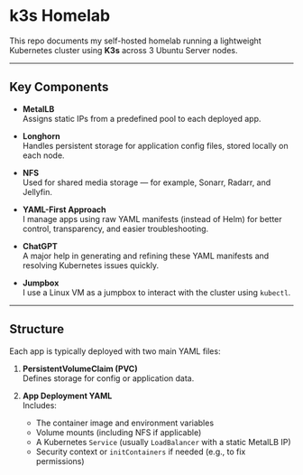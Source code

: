 # k3s Homelab

This repo documents my self-hosted homelab running a lightweight Kubernetes cluster using **K3s** across 3 Ubuntu Server nodes.

---

## Key Components

- **MetalLB**  
  Assigns static IPs from a predefined pool to each deployed app.

- **Longhorn**  
  Handles persistent storage for application config files, stored locally on each node.

- **NFS**  
  Used for shared media storage — for example, Sonarr, Radarr, and Jellyfin.

- **YAML-First Approach**  
  I manage apps using raw YAML manifests (instead of Helm) for better control, transparency, and easier troubleshooting.

- **ChatGPT**  
  A major help in generating and refining these YAML manifests and resolving Kubernetes issues quickly.

- **Jumpbox**  
  I use a Linux VM as a jumpbox to interact with the cluster using `kubectl`.

---

## Structure

Each app is typically deployed with two main YAML files:

1. **PersistentVolumeClaim (PVC)**  
   Defines storage for config or application data.

2. **App Deployment YAML**  
   Includes:
   - The container image and environment variables
   - Volume mounts (including NFS if applicable)
   - A Kubernetes `Service` (usually `LoadBalancer` with a static MetalLB IP)
   - Security context or `initContainers` if needed (e.g., to fix permissions)
